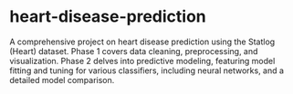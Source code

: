 # heart-disease-prediction
A comprehensive project on heart disease prediction using the Statlog (Heart) dataset. Phase 1 covers data cleaning, preprocessing, and visualization. Phase 2 delves into predictive modeling, featuring model fitting and tuning for various classifiers, including neural networks, and a detailed model comparison.
